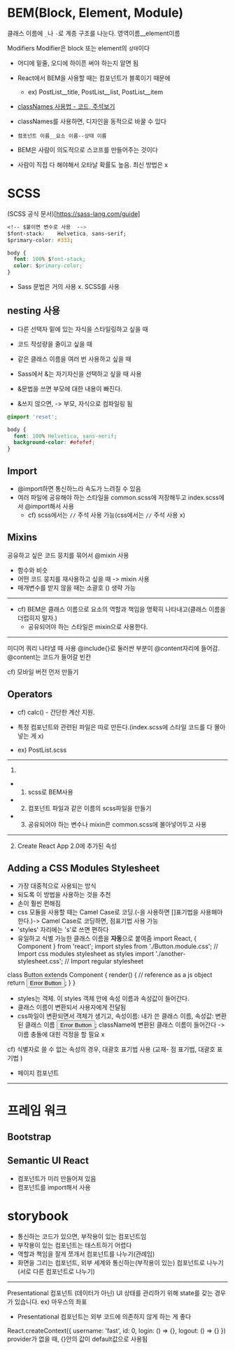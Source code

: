 # BEM(Block, Element, Module)

클래스 이름에 `_`나 `-`로 계층 구조를 나눈다.
영역이름__element이름


Modifiers
Modifier은 block 또는 element의 `상태`이다

- 어디에 밑줄, 오디에 하이픈 써야 하는지 알면 됨

- React에서 BEM을 사용할 때는 컴포넌트가 블록이기 때문에 
    - ex) PostList__title, PostList__list, PostList__item

- [classNames 사용법 - 코드, 주석보기](https://www.npmjs.com/package/classnames)

- classNames를 사용하면, 디자인을 동적으로 바꿀 수 있다

- `컴포넌트 이름__요소 이름--상태 이름`

- BEM은 사람이 의도적으로 스코프를 만들어주는 것이다

- 사람이 직접 다 해야해서 오타날 확률도 높음. 최신 방법은 x

# SCSS
(SCSS 공식 문서)[https://sass-lang.com/guide]
```css
<!-- $붙이면 변수로 사용  -->
$font-stack:    Helvetica, sans-serif;
$primary-color: #333;

body {
  font: 100% $font-stack;
  color: $primary-color;
}
```

- Sass 문법은 거의 사용 x. SCSS를 사용

## nesting 사용
- 다른 선택자 밑에 있는 자식을 스타일링하고 싶을 때
- 코드 작성량을 줄이고 싶을 때
- 같은 클래스 이름을 여러 번 사용하고 싶을 때

- Sass에서 &는 자기자신을 선택하고 싶을 때 사용

- &문법을 쓰면 부모에 대한 내용이 빠진다.
- &쓰지 않으면, -> 부모, 자식으로 컴파일링 됨

```css
@import 'reset';

body {
  font: 100% Helvetica, sans-serif;
  background-color: #efefef;
}
```
## Import
- @import하면 통신하느라 속도가 느려질 수 있음
- 여러 파일에 공유해야 하는 스타일을 common.scss에 저장해두고 index.scss에서 @import해서 사용
    - cf) scss에서는 `//` 주석 사용 가능(css에서는  `//` 주석 사용 x)

## Mixins
공유하고 싶은 코드 뭉치를 묶어서 @mixin 사용
- 함수와 비슷
- 어떤 코드 뭉치를 재사용하고 싶을 때 -> mixin 사용
- 매개변수를 받지 않을 때는 소괄호 () 생략 가능
---
- cf) BEM은 클래스 이름으로 요소의 역할과 책임을 명확히 나타내고(클래스 이름을 더럽히지 말자.)
    -  공유되어야 하는 스타일은  mixin으로 사용한다.
---
미디어 쿼리 나타낼 때 사용
@include{}로 둘러싼 부분이 @content자리에 들어감.  
@content는 코드가 들어갈 빈칸

cf) 모바일 버전 먼저 만들기

## Operators
- cf) calc() - 간단한 계산 지원. 


- 특정 컴포넌트와 관련된 파일은 따로 만든다.(index.scss에 스타일 코드를 다 몰아넣는 게 x)

- ex) PostList.scss
---
1. 
- 1) scss로 BEM사용 
- 2) 컴포넌트 파일과 같은 이름의 scss파일을 만들기
- 3) 공유되어야 하는 변수나 mixin은 common.scss에 몰아넣어두고 사용
---

2. Create React App 2.0에 추가된 속성

## Adding a CSS Modules Stylesheet
[](https://facebook.github.io/create-react-app/docs/adding-a-css-modules-stylesheet)
- 가장 대중적으로 사용되는 방식
- 되도록 이 방법을 사용하는 것을 추천
- 손이 훨씬 편해짐
- css 모듈을 사용할 때는 Camel Case로 코딩.(-을 사용하면 []표기법을 사용해야한다.)-> Camel Case로 코딩하면, 점표기법 사용 가능
- 'styles' 자리에는 's'로 쓰면 편하다 
- 유일하고 식별 가능한 클래스 이름을 **자동**으로 붙여줌
import React, { Component } from 'react';
import styles from './Button.module.css'; // Import css modules stylesheet as styles
import './another-stylesheet.css'; // Import regular stylesheet

class Button extends Component {
  render() {
    // reference as a js object
    return <button className={styles.error}>Error Button</button>;
  }
}
- styles는 객체. 이 styles 객체 안에 속성 이름과 속성값이 들어간다. 
- 클래스 이름이 변환되서 사용자에게 전달됨
- css파일이 변환되면서 객체가 생기고, 속성이름: 내가 쓴 클래스 이름, 속성값: 변환된 클래스 이름
 <button className={styles.error}>Error Button</button>;
 className에 변환된 클래스 이름이 들어간다
 -> 이름 충돌에 대힌 걱정을 할 필요 x


cf) 식별자로 쓸 수 없는 속성의 경우, 대괄호 표기법 사용 (교재- 점 표기법, 대괄호 표기법 )

- 페이지 컴포넌트

---
# 프레임 워크
## Bootstrap


## Semantic UI React
- 컴포넌트가 미리 만들어져 있음
- 컴포넌트를 import해서 사용

<!-- - index.js에 작성하는게 원칙 -->


# storybook
- 통신하는 코드가 있으면, 부작용이 있는 컴포넌트임
- 부작용이 있는 컴포넌트는 태스트하기 어렵다
- 역할과 책임을 잘게 쪼개서 컴포넌트를 나누기(관례임)
- 화면을 그리는 컴포넌트, 외부 세계와 통신하는(부작용이 있는) 컴포넌트로 나누기(서로 다른 컴포넌트로 나누기)



---
Presentational 컴포넌트
(데이터가 아닌) UI 상태를 관리하기 위해 state를 갖는 경우가 있습니다.
ex) 마우스의 좌표
- Presentational 컴포넌트는 외부 코드에 의존하지 않게 하는 게 좋다





React.createContext({
  username: 'fast',
  id: 0,
  login: () => {},
  logout: () => {}
})
provider가 없을 때, {}안의 값이 default값으로 사용됨